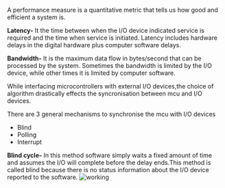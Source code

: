 A performance measure is a quantitative metric that tells us how good and efficient a system is.

**Latency-** It the time between when the I/O device indicated service is required and the time when service is initiated. Latency includes hardware delays in the digital hardware plus computer software delays.

**Bandwidth-** It is the maximum data flow in bytes/second that can be processed by the system. Sometimes the bandwidth is limited by the I/O device, while other times it is limited by computer software.

While interfacing microcontrollers with external I/O devices,the choice of algorithm drastically effects the syncronisation between mcu and I/O devices.

There are 3 general mechanisms to synchronise the mcu with I/O devices
- Blind
- Polling
- Interrupt

**Blind cycle-** In this method software simply waits a fixed amount of time and assumes the I/O will complete before the delay ends.This method is called blind because there is no status information about the I/O device reported to the software.
![working](https://media.giphy.com/media/BwY7rAK4I48T2TIcEF/giphy.gif)
